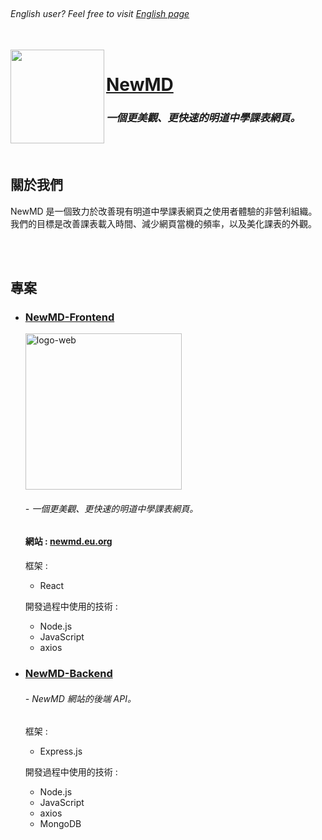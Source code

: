 <br>
  <h6><em>English user? Feel free to visit <a href="https://github.com/NewMD-org">English page</a></em></h6>
</br>

<a href="https://newmd.eu.org">
  <img src="https://i.ibb.co/y0gKj29/logo512.png" align="left" width="150px"/>
</a>

# [NewMD](https://newmd.eu.org)

### ***一個更美觀、更快速的明道中學課表網頁。***

<br></br>

## 關於我們

NewMD 是一個致力於改善現有明道中學課表網頁之使用者體驗的非營利組織。  
我們的目標是改善課表載入時間、減少網頁當機的頻率，以及美化課表的外觀。

<br></br>

## 專案

- ### [NewMD-Frontend](https://github.com/NewMD-org/NewMD-Frontend "NewMD's Frontend")

  <a href="https://newmd.eu.org"><img src="https://i.ibb.co/W0WjRL1/logo-web.png" alt="logo-web" border="0" width="250px"></a>

  ###### - 一個更美觀、更快速的明道中學課表網頁。

  #### 網站 : [newmd.eu.org](https://newmd.eu.org "NewMD's website")

  框架 :
  - React

  開發過程中使用的技術 :
  - Node.js
  - JavaScript
  - axios

- ### [NewMD-Backend](https://github.com/NewMD-org/NewMD-Backend "NewMD's Backend")

  ###### - NewMD 網站的後端 API。
  框架 :
  - Express.js

  開發過程中使用的技術 :
  - Node.js
  - JavaScript
  - axios
  - MongoDB
